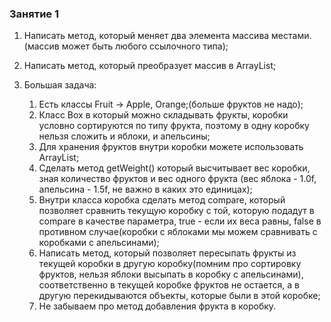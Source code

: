 ### Занятие 1

1. Написать метод, который меняет два элемента массива местами.(массив может быть любого ссылочного типа);

2. Написать метод, который преобразует массив в ArrayList;

3. Большая задача:
    1. Есть классы Fruit -> Apple, Orange;(больше фруктов не надо);
    2. Класс Box в который можно складывать фрукты, коробки условно сортируются по типу фрукта, поэтому в 
       одну коробку нельзя сложить и яблоки, и апельсины;
    3. Для хранения фруктов внутри коробки можете использовать ArrayList;
    4. Сделать метод getWeight() который высчитывает вес коробки, зная количество фруктов и вес одного 
       фрукта (вес яблока - 1.0f, апельсина - 1.5f, не важно в каких это единицах);
    5. Внутри класса коробка сделать метод compare, который позволяет сравнить текущую коробку с той, которую 
       подадут в compare в качестве параметра, true - если их веса равны, false в противном случае(коробки с 
       яблоками мы можем сравнивать с коробками с апельсинами);
    6. Написать метод, который позволяет пересыпать фрукты из текущей коробки в другую коробку(помним про 
       сортировку фруктов, нельзя яблоки высыпать в коробку с апельсинами), соответственно в текущей коробке 
       фруктов не остается, а в другую перекидываются объекты, которые были в этой коробке;
    7. Не забываем про метод добавления фрукта в коробку.